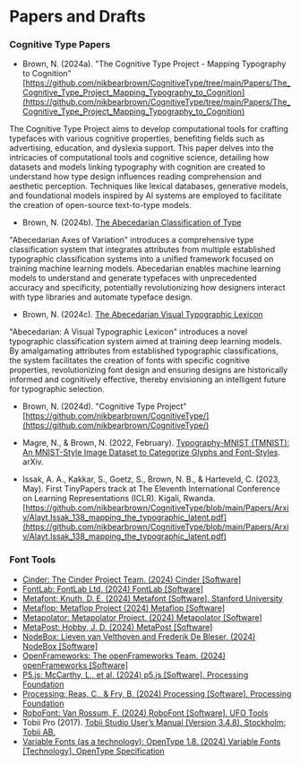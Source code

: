 # Papers and Drafts

### Cognitive Type Papers

- Brown, N. (2024a). "The Cognitive Type Project - Mapping Typography to Cognition" [https://github.com/nikbearbrown/CognitiveType/tree/main/Papers/The_Cognitive_Type_Project_Mapping_Typography_to_Cognition](https://github.com/nikbearbrown/CognitiveType/tree/main/Papers/The_Cognitive_Type_Project_Mapping_Typography_to_Cognition)

The Cognitive Type Project aims to develop computational tools for crafting typefaces with various cognitive properties, benefiting fields such as advertising, education, and dyslexia support. This paper delves into the intricacies of computational tools and cognitive science, detailing how datasets and models linking typography with cognition are created to understand how type design influences reading comprehension and aesthetic perception. Techniques like lexical databases, generative models, and foundational models inspired by AI systems are employed to facilitate the creation of open-source text-to-type models.

- Brown, N. (2024b). [The Abecedarian Classification of Type](https://github.com/nikbearbrown/CognitiveType/tree/main/Papers/The_Abecedarian_Classification_of_Type)
  
"Abecedarian Axes of Variation" introduces a comprehensive type classification system that integrates attributes from multiple established typographic classification systems into a unified framework focused on training machine learning models. Abecedarian enables machine learning models to understand and generate typefaces with unprecedented accuracy and specificity, potentially revolutionizing how designers interact with type libraries and automate typeface design. 

- Brown, N. (2024c). [The Abecedarian Visual Typographic Lexicon](https://github.com/nikbearbrown/CognitiveType/tree/main/Papers/The_Abecedarian_Visual_Typographic_Lexicon)   

"Abecedarian: A Visual Typographic Lexicon" introduces a novel typographic classification system aimed at training deep learning models. By amalgamating attributes from established typographic classifications, the system facilitates the creation of fonts with specific cognitive properties, revolutionizing font design and ensuring designs are historically informed and cognitively effective, thereby envisioning an intelligent future for typographic selection.

- Brown, N. (2024d). "Cognitive Type Project" [https://github.com/nikbearbrown/CognitiveType/](https://github.com/nikbearbrown/CognitiveType/)   

- Magre, N., & Brown, N. (2022, February). [Typography-MNIST (TMNIST): An MNIST-Style Image Dataset to Categorize Glyphs and Font-Styles](http://arxiv.org/abs/2202.08112). arXiv.
  
- Issak, A. A., Kakkar, S., Goetz, S., Brown, N. B., & Harteveld, C. (2023, May). First TinyPapers track at The Eleventh International Conference on Learning Representations (ICLR). Kigali, Rwanda. [https://github.com/nikbearbrown/CognitiveType/blob/main/Papers/Arxiv/Alayt.Issak_138_mapping_the_typographic_latent.pdf](https://github.com/nikbearbrown/CognitiveType/blob/main/Papers/Arxiv/Alayt.Issak_138_mapping_the_typographic_latent.pdf)  

### Font Tools

- [Cinder: The Cinder Project Team. (2024) Cinder [Software]](https://libcinder.org/)
- [FontLab: FontLab Ltd. (2024) FontLab [Software]](https://www.fontlab.com/)
- [Metafont: Knuth, D. E. (2024) Metafont [Software]. Stanford University](https://ctan.org/pkg/metafont?lang=en)
- [Metaflop: Metaflop Project (2024) Metaflop [Software]](http://www.metaflop.com/)
- [Metapolator: Metapolator Project. (2024) Metapolator [Software]](http://metapolator.com/)
- [MetaPost: Hobby, J. D. (2024) MetaPost [Software]](https://tug.org/metapost.html)
- [NodeBox: Lieven van Velthoven and Frederik De Bleser. (2024) NodeBox [Software]](https://www.nodebox.net/)
- [OpenFrameworks: The openFrameworks Team. (2024) openFrameworks [Software]](https://openframeworks.cc/)
- [P5.js: McCarthy, L., et al. (2024) p5.js [Software]. Processing Foundation](https://p5js.org/)
- [Processing: Reas, C., & Fry, B. (2024) Processing [Software]. Processing Foundation](https://processing.org/)
- [RoboFont: Van Rossum, F. (2024) RoboFont [Software]. UFO Tools](https://robofont.com/)
- Tobii Pro (2017). [Tobii Studio User’s Manual (Version 3.4.8). Stockholm: Tobii AB.](https://www.tobiipro.com/)
- [Variable Fonts (as a technology): OpenType 1.8. (2024) Variable Fonts [Technology]. OpenType Specification](https://learn.microsoft.com/en-us/typography/opentype/otspec180/)

